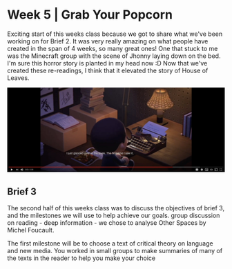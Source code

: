# Week 5 | Grab Your Popcorn
Exciting start of this weeks class because we got to share what we've been working on for Brief 2. It was very really amazing on what people have created in the span of 4 weeks, so many great ones! One that stuck to me was the Minecraft group with the scene of Jhonny laying down on the bed. I'm sure this horror story is planted in my head now :D Now that we've created these re-readings, I think that it elevated the story of House of Leaves.

<img src ="brief2.JPG">

## Brief 3
The second half of this weeks class was to discuss the objectives of brief 3, and the milestones we will use to help achieve our goals. group discussion on reading - deep information - we chose to analyse Other Spaces by Michel Foucault.

 The first milestone will be to choose a text of critical theory on language and new media. You worked in small groups to make summaries of many of the texts in the reader to help you make your choice
